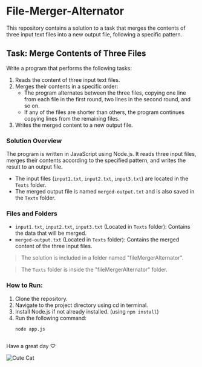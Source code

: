 # File-Merger-Alternator

This repository contains a solution to a task that merges the contents of three input text files into a new output file, following a specific pattern.

## Task: Merge Contents of Three Files
Write a program that performs the following tasks:

1. Reads the content of three input text files.
2. Merges their contents in a specific order:
   - The program alternates between the three files, copying one line from each file in the first round, two lines in the second round, and so on.
   - If any of the files are shorter than others, the program continues copying lines from the remaining files.
3. Writes the merged content to a new output file.

### Solution Overview

The program is written in JavaScript using Node.js. It reads three input files, merges their contents according to the specified pattern, and writes the result to an output file.

- The input files (`input1.txt`, `input2.txt`, `input3.txt`) are located in the `Texts` folder.
- The merged output file is named `merged-output.txt` and is also saved in the `Texts` folder.

### Files and Folders

- `input1.txt`, `input2.txt`, `input3.txt` (Located in `Texts` folder): Contains the data that will be merged.
- `merged-output.txt` (Located in `Texts` folder): Contains the merged content of the three input files.

> The solution is included in a folder named "fileMergerAlternator".

> The `Texts` folder is inside the "fileMergerAlternator" folder.


### How to Run:
1. Clone the repository.
2. Navigate to the project directory using cd in terminal.
3. Install Node.js if not already installed.
(using `npm install`)
4. Run the following command:
   ```bash
   node app.js



Have a great day ♡


![Cute Cat](https://github.com/user-attachments/assets/976879c0-fe8b-4a05-b34c-9ed7a6da8ef6)
